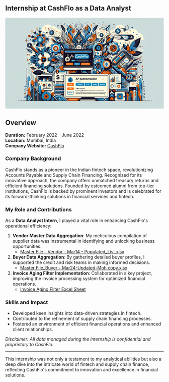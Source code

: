 ## Internship at CashFlo as a Data Analyst

![Image](HeaderCashFloInternship.png)

## Overview
**Duration:** February 2022 - June 2022  
**Location:** Mumbai, India  
**Company Website:** [CashFlo](https://www.cashflo.io)

### Company Background
CashFlo stands as a pioneer in the Indian fintech space, revolutionizing Accounts Payable and Supply Chain Financing. Recognized for its innovative approach, the company offers unmatched treasury returns and efficient financing solutions. Founded by esteemed alumni from top-tier institutions, CashFlo is backed by prominent investors and is celebrated for its forward-thinking solutions in financial services and fintech.

### My Role and Contributions
As a **Data Analyst Intern**, I played a vital role in enhancing CashFlo's operational efficiency:

1. **Vendor Master Data Aggregation**: My meticulous compilation of supplier data was instrumental in identifying and unlocking business opportunities.
   - [Master File - Vendor - Mar14 - Populated_List.xlsx](Master%20File%20-%20Vendor%20-%20Mar14%20-%20Populated_List.xlsx)
3. **Buyer Data Aggregation**: By gathering detailed buyer profiles, I supported the credit and risk teams in making informed decisions.
   - [Master File_Buyer - Mar24-Updated-Moh copy.xlsx](Master%20File_Buyer%20-%20Mar24-Updated-Moh%20copy.xlsx)
5. **Invoice Aging Filter Implementation**: Collaborated in a key project, improving the invoice processing system for optimized financial operations.
   - [Invoice Aging Filter Excel Sheet](Added%20Invoice%20Aging%20Filter%20Excel%20Sheet.xlsx)

### Skills and Impact
- Developed keen insights into data-driven strategies in fintech.
- Contributed to the refinement of supply chain financing processes.
- Fostered an environment of efficient financial operations and enhanced client relationships.

*Disclaimer: All data managed during the internship is confidential and proprietary to CashFlo.*

---

This internship was not only a testament to my analytical abilities but also a deep dive into the intricate world of fintech and supply chain finance, reflecting CashFlo's commitment to innovation and excellence in financial solutions.
